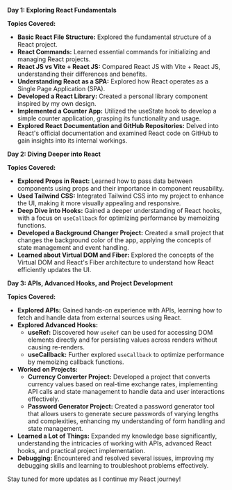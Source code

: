 **Day 1: Exploring React Fundamentals**

**Topics Covered:**
- **Basic React File Structure:** Explored the fundamental structure of a React project.
- **React Commands:** Learned essential commands for initializing and managing React projects.
- **React JS vs Vite + React JS:** Compared React JS with Vite + React JS, understanding their differences and benefits.
- **Understanding React as a SPA:** Explored how React operates as a Single Page Application (SPA).
- **Developed a React Library:** Created a personal library component inspired by my own design.
- **Implemented a Counter App:** Utilized the useState hook to develop a simple counter application, grasping its functionality and usage.
- **Explored React Documentation and GitHub Repositories:** Delved into React's official documentation and examined React code on GitHub to gain insights into its internal workings.

**Day 2: Diving Deeper into React**

**Topics Covered:**
- **Explored Props in React:** Learned how to pass data between components using props and their importance in component reusability.
- **Used Tailwind CSS:** Integrated Tailwind CSS into my project to enhance the UI, making it more visually appealing and responsive.
- **Deep Dive into Hooks:** Gained a deeper understanding of React hooks, with a focus on `useCallback` for optimizing performance by memoizing functions.
- **Developed a Background Changer Project:** Created a small project that changes the background color of the app, applying the concepts of state management and event handling.
- **Learned about Virtual DOM and Fiber:** Explored the concepts of the Virtual DOM and React's Fiber architecture to understand how React efficiently updates the UI.


**Day 3: APIs, Advanced Hooks, and Project Development**

**Topics Covered:**
- **Explored APIs:** Gained hands-on experience with APIs, learning how to fetch and handle data from external sources using React.
- **Explored Advanced Hooks:**
  - **useRef:** Discovered how `useRef` can be used for accessing DOM elements directly and for persisting values across renders without causing re-renders.
  - **useCallback:** Further explored `useCallback` to optimize performance by memoizing callback functions.
- **Worked on Projects:**
  - **Currency Converter Project:** Developed a project that converts currency values based on real-time exchange rates, implementing API calls and state management to handle data and user interactions effectively.
  - **Password Generator Project:** Created a password generator tool that allows users to generate secure passwords of varying lengths and complexities, enhancing my understanding of form handling and state management.
- **Learned a Lot of Things:** Expanded my knowledge base significantly, understanding the intricacies of working with APIs, advanced React hooks, and practical project implementation.
- **Debugging:** Encountered and resolved several issues, improving my debugging skills and learning to troubleshoot problems effectively.

Stay tuned for more updates as I continue my React journey!


